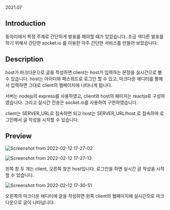 2021.07
## Introduction
동아리에서 특정 주제로 간단하게 발표를 해야할 때가 있었습니다. 조금 색다른 발표를 하기 위해서 간단한 socket.io 를 이용한 아주 간단한 서비스를 만들어 보았습니다.

## Description
host가 마크다운으로 글을 작성하면 client는 host가 입력하는 문장을 실시간으로 볼 수 있습니다. host는 아이디와 패스워드로 로그인 할 수 있고, 마크다운 에디터를 통해서 입력하면 그대로 client의 웹페이지에 나타나게 됩니다.

서버는 nodejs의 express를 사용하였고, client와 host의 페이지는 reactjs로 구성하였습니다. 그리고 실시간 전송은 socket.io를 사용하여 구현하였습니다.

client는 SERVER_URL로 접속하면 되고 host는 SERVER_URL/host 로 접속하여 로그인해서 글 작성을 시작할 수 있습니다.

## Preview

![Screenshot from 2022-02-12 17-27-02](https://user-images.githubusercontent.com/52111798/153708078-ed457c6d-2601-4dd0-aefb-9579954d49bb.png)

![Screenshot from 2022-02-12 17-27-13](https://user-images.githubusercontent.com/52111798/153708080-596915bf-6c0b-4698-99a5-8a862c32689a.png)

왼쪽 창 두 개는 client, 오른쪽 창은 host입니다. 로그인을 하면 실시간 글 작성을 시작할 수 있습니다.

![Screenshot from 2022-02-12 17-30-51](https://user-images.githubusercontent.com/52111798/153708084-cc5b2abe-654c-4073-b01a-fe3d2f1f251a.png)

오른쪽의 마크다운 에디터에 글을 작성하면 왼쪽 client의 웹페이지에 실시간으로 마크다운으로 글이 나타납니다.
